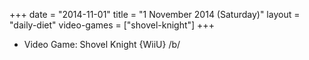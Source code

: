 +++
date = "2014-11-01"
title = "1 November 2014 (Saturday)"
layout = "daily-diet"
video-games = ["shovel-knight"]
+++


* Video Game: Shovel Knight {WiiU} /b/